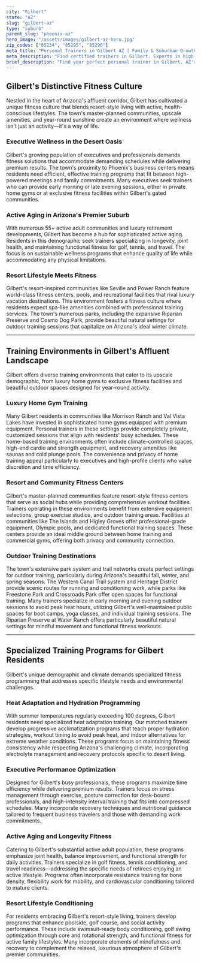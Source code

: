 ```yaml
---
city: "Gilbert"
state: "AZ"
slug: "gilbert-az"
type: "suburb"
parent_slug: "phoenix-az"
hero_image: "/assets/images/gilbert-az-hero.jpg"
zip_codes: ["85234", "85295", "85296"]
meta_title: "Personal Trainers in Gilbert AZ | Family & Suburban Growth Fitness"
meta_description: "Find certified trainers in Gilbert. Experts in high-growth residential amenities, family wellness programs, and extensive park systems."
brief_description: "Find your perfect personal trainer in Gilbert, AZ's premier affluent resort community. Our elite matching service connects you with certified professionals specializing in executive fitness, active aging programs, and heat-adapted training. Whether you prefer private sessions in your luxury home gym, resort fitness centers, or outdoor workouts at Gilbert's beautiful parks, we'll match you with trainers who understand the unique demands of Arizona's climate and your busy lifestyle. Achieve your wellness goals with personalized programming designed for Gilbert's sophisticated residents. Start your transformation today with our exclusive trainer matching service."
---
```

## Gilbert's Distinctive Fitness Culture

Nestled in the heart of Arizona's affluent corridor, Gilbert has cultivated a unique fitness culture that blends resort-style living with active, health-conscious lifestyles. The town's master-planned communities, upscale amenities, and year-round sunshine create an environment where wellness isn't just an activity—it's a way of life.

### Executive Wellness in the Desert Oasis
Gilbert's growing population of executives and professionals demands fitness solutions that accommodate demanding schedules while delivering premium results. The town's proximity to Phoenix's business centers means residents need efficient, effective training programs that fit between high-powered meetings and family commitments. Many executives seek trainers who can provide early morning or late evening sessions, either in private home gyms or at exclusive fitness facilities within Gilbert's gated communities.

### Active Aging in Arizona's Premier Suburb
With numerous 55+ active adult communities and luxury retirement developments, Gilbert has become a hub for sophisticated active aging. Residents in this demographic seek trainers specializing in longevity, joint health, and maintaining functional fitness for golf, tennis, and travel. The focus is on sustainable wellness programs that enhance quality of life while accommodating any physical limitations.

### Resort Lifestyle Meets Fitness
Gilbert's resort-inspired communities like Seville and Power Ranch feature world-class fitness centers, pools, and recreational facilities that rival luxury vacation destinations. This environment fosters a fitness culture where residents expect spa-like amenities combined with professional training services. The town's numerous parks, including the expansive Riparian Preserve and Cosmo Dog Park, provide beautiful natural settings for outdoor training sessions that capitalize on Arizona's ideal winter climate.

---

## Training Environments in Gilbert's Affluent Landscape

Gilbert offers diverse training environments that cater to its upscale demographic, from luxury home gyms to exclusive fitness facilities and beautiful outdoor spaces designed for year-round activity.

### Luxury Home Gym Training
Many Gilbert residents in communities like Morrison Ranch and Val Vista Lakes have invested in sophisticated home gyms equipped with premium equipment. Personal trainers in these settings provide completely private, customized sessions that align with residents' busy schedules. These home-based training environments often include climate-controlled spaces, high-end cardio and strength equipment, and recovery amenities like saunas and cold plunge pools. The convenience and privacy of home training appeal particularly to executives and high-profile clients who value discretion and time efficiency.

### Resort and Community Fitness Centers
Gilbert's master-planned communities feature resort-style fitness centers that serve as social hubs while providing comprehensive workout facilities. Trainers operating in these environments benefit from extensive equipment selections, group exercise studios, and outdoor training areas. Facilities at communities like The Islands and Higley Groves offer professional-grade equipment, Olympic pools, and dedicated functional training spaces. These centers provide an ideal middle ground between home training and commercial gyms, offering both privacy and community connection.

### Outdoor Training Destinations
The town's extensive park system and trail networks create perfect settings for outdoor training, particularly during Arizona's beautiful fall, winter, and spring seasons. The Western Canal Trail system and Heritage District provide scenic routes for running and conditioning work, while parks like Freestone Park and Crossroads Park offer open spaces for functional training. Many trainers specialize in early morning and evening outdoor sessions to avoid peak heat hours, utilizing Gilbert's well-maintained public spaces for boot camps, yoga classes, and individual training sessions. The Riparian Preserve at Water Ranch offers particularly beautiful natural settings for mindful movement and functional fitness workouts.

---

## Specialized Training Programs for Gilbert Residents

Gilbert's unique demographic and climate demands specialized fitness programming that addresses specific lifestyle needs and environmental challenges.

### Heat Adaptation and Hydration Programming
With summer temperatures regularly exceeding 100 degrees, Gilbert residents need specialized heat adaptation training. Our matched trainers develop progressive acclimatization programs that teach proper hydration strategies, workout timing to avoid peak heat, and indoor alternatives for extreme weather conditions. These programs focus on maintaining fitness consistency while respecting Arizona's challenging climate, incorporating electrolyte management and recovery protocols specific to desert living.

### Executive Performance Optimization
Designed for Gilbert's busy professionals, these programs maximize time efficiency while delivering premium results. Trainers focus on stress management through exercise, posture correction for desk-bound professionals, and high-intensity interval training that fits into compressed schedules. Many incorporate recovery techniques and nutritional guidance tailored to frequent business travelers and those with demanding work commitments.

### Active Aging and Longevity Fitness
Catering to Gilbert's substantial active adult population, these programs emphasize joint health, balance improvement, and functional strength for daily activities. Trainers specialize in golf fitness, tennis conditioning, and travel readiness—addressing the specific needs of retirees enjoying an active lifestyle. Programs often incorporate resistance training for bone density, flexibility work for mobility, and cardiovascular conditioning tailored to mature clients.

### Resort Lifestyle Conditioning
For residents embracing Gilbert's resort-style living, trainers develop programs that enhance poolside, golf course, and social activity performance. These include swimsuit-ready body conditioning, golf swing optimization through core and rotational strength, and functional fitness for active family lifestyles. Many incorporate elements of mindfulness and recovery to complement the relaxed, luxurious atmosphere of Gilbert's premier communities.